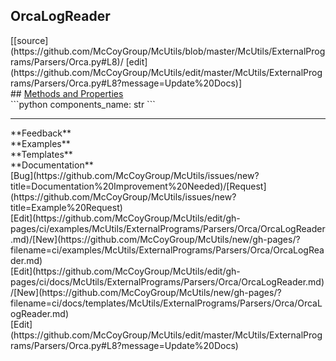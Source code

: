## <a id="McUtils.ExternalPrograms.Parsers.Orca.OrcaLogReader">OrcaLogReader</a> 

<div class="docs-source-link" markdown="1">
[[source](https://github.com/McCoyGroup/McUtils/blob/master/McUtils/ExternalPrograms/Parsers/Orca.py#L8)/
[edit](https://github.com/McCoyGroup/McUtils/edit/master/McUtils/ExternalPrograms/Parsers/Orca.py#L8?message=Update%20Docs)]
</div>









<div class="collapsible-section">
 <div class="collapsible-section collapsible-section-header" markdown="1">
## <a class="collapse-link" data-toggle="collapse" href="#methods" markdown="1"> Methods and Properties</a> <a class="float-right" data-toggle="collapse" href="#methods"><i class="fa fa-chevron-down"></i></a>
 </div>
 <div class="collapsible-section collapsible-section-body collapse show" id="methods" markdown="1">
 ```python
components_name: str
```

 </div>
</div>












---


<div markdown="1" class="text-secondary">
<div class="container">
  <div class="row">
   <div class="col" markdown="1">
**Feedback**   
</div>
   <div class="col" markdown="1">
**Examples**   
</div>
   <div class="col" markdown="1">
**Templates**   
</div>
   <div class="col" markdown="1">
**Documentation**   
</div>
   <div class="col" markdown="1">
   
</div>
   <div class="col" markdown="1">
   
</div>
   <div class="col" markdown="1">
   
</div>
</div>
  <div class="row">
   <div class="col" markdown="1">
[Bug](https://github.com/McCoyGroup/McUtils/issues/new?title=Documentation%20Improvement%20Needed)/[Request](https://github.com/McCoyGroup/McUtils/issues/new?title=Example%20Request)   
</div>
   <div class="col" markdown="1">
[Edit](https://github.com/McCoyGroup/McUtils/edit/gh-pages/ci/examples/McUtils/ExternalPrograms/Parsers/Orca/OrcaLogReader.md)/[New](https://github.com/McCoyGroup/McUtils/new/gh-pages/?filename=ci/examples/McUtils/ExternalPrograms/Parsers/Orca/OrcaLogReader.md)   
</div>
   <div class="col" markdown="1">
[Edit](https://github.com/McCoyGroup/McUtils/edit/gh-pages/ci/docs/McUtils/ExternalPrograms/Parsers/Orca/OrcaLogReader.md)/[New](https://github.com/McCoyGroup/McUtils/new/gh-pages/?filename=ci/docs/templates/McUtils/ExternalPrograms/Parsers/Orca/OrcaLogReader.md)   
</div>
   <div class="col" markdown="1">
[Edit](https://github.com/McCoyGroup/McUtils/edit/master/McUtils/ExternalPrograms/Parsers/Orca.py#L8?message=Update%20Docs)   
</div>
   <div class="col" markdown="1">
   
</div>
   <div class="col" markdown="1">
   
</div>
   <div class="col" markdown="1">
   
</div>
</div>
</div>
</div>